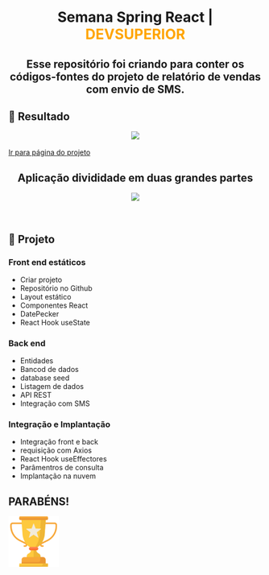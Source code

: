 <div align = "center">
    <h1> Semana Spring React | <span style="color:orange">DEVSUPERIOR</span></h1>
</div>

<h2 align = "center">
  Esse repositório foi criando para conter os códigos-fontes do projeto de relatório de vendas com envio de SMS.
</h2>


<h2> 🚀 Resultado </h2>

 <p align="center">
<img src="https://user-images.githubusercontent.com/79487813/179277287-ad48d1d1-8edd-49f6-9379-1272d5bb41e2.gif"/></P>

<a href="https://dsmeta-paulodias.netlify.app/">Ir para página do projeto</a>

<div id="objetivo">

<h2 align="center">Aplicação divididade em duas grandes partes</h2>
 <p align="center">
<img src="https://user-images.githubusercontent.com/79487813/179284946-3e02eb60-2a6b-4758-b1a6-73128b98e2dc.png"/></P>

</br>

## 📝 Projeto

### Front end estáticos
- Criar projeto
- Repositório no Github
- Layout estático
- Componentes React
- DatePecker
- React Hook useState
### Back end
- Entidades
- Bancod de dados
- database seed
- Listagem de dados
- API REST
- Integração com SMS
### Integração e Implantação
- Integração front e back
- requisição com Axios
- React Hook useEffectores
- Parâmentros de consulta
- Implantação na nuvem

## PARABÉNS!

![Parabéns!](https://raw.githubusercontent.com/devsuperior/bds-assets/main/img/trophy.png)

